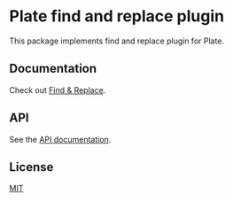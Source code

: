 # Plate find and replace plugin

This package implements find and replace plugin for Plate.

## Documentation

Check out [Find & Replace](https://plate.udecode.io/docs/plugins/find-replace).

## API

See the [API documentation](https://plate-api.udecode.io/globals.html). 

## License

[MIT](../../LICENSE)
